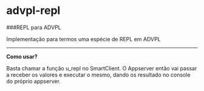 # advpl-repl
###REPL para ADVPL

Implementação para termos uma espécie de REPL em ADVPL

-------------

**Como usar?**

Basta chamar a função u_repl no SmartClient.
O Appserver então vai passar a receber os valores e executar o mesmo, dando os resultado no console do próprio appserver.